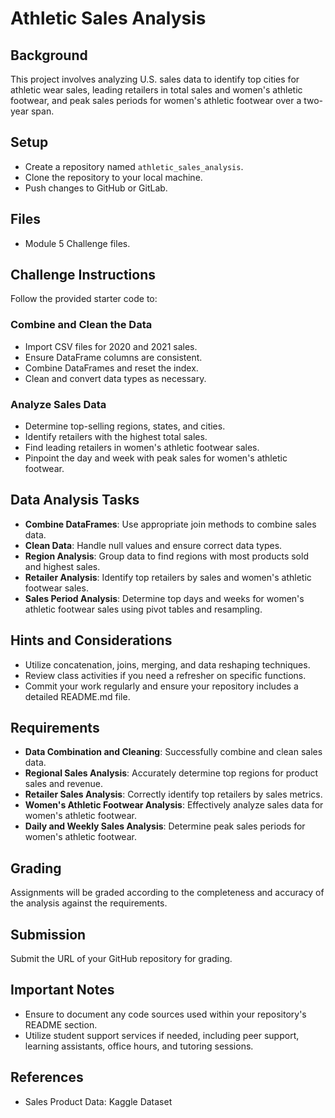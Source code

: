 # Athletic Sales Analysis

## Background
This project involves analyzing U.S. sales data to identify top cities for athletic wear sales, leading retailers in total sales and women's athletic footwear, and peak sales periods for women's athletic footwear over a two-year span.

## Setup
- Create a repository named `athletic_sales_analysis`.
- Clone the repository to your local machine.
- Push changes to GitHub or GitLab.

## Files
- Module 5 Challenge files.

## Challenge Instructions
Follow the provided starter code to:

### Combine and Clean the Data
- Import CSV files for 2020 and 2021 sales.
- Ensure DataFrame columns are consistent.
- Combine DataFrames and reset the index.
- Clean and convert data types as necessary.

### Analyze Sales Data
- Determine top-selling regions, states, and cities.
- Identify retailers with the highest total sales.
- Find leading retailers in women's athletic footwear sales.
- Pinpoint the day and week with peak sales for women's athletic footwear.

## Data Analysis Tasks
- **Combine DataFrames**: Use appropriate join methods to combine sales data.
- **Clean Data**: Handle null values and ensure correct data types.
- **Region Analysis**: Group data to find regions with most products sold and highest sales.
- **Retailer Analysis**: Identify top retailers by sales and women's athletic footwear sales.
- **Sales Period Analysis**: Determine top days and weeks for women's athletic footwear sales using pivot tables and resampling.

## Hints and Considerations
- Utilize concatenation, joins, merging, and data reshaping techniques.
- Review class activities if you need a refresher on specific functions.
- Commit your work regularly and ensure your repository includes a detailed README.md file.

## Requirements
- **Data Combination and Cleaning**: Successfully combine and clean sales data.
- **Regional Sales Analysis**: Accurately determine top regions for product sales and revenue.
- **Retailer Sales Analysis**: Correctly identify top retailers by sales metrics.
- **Women's Athletic Footwear Analysis**: Effectively analyze sales data for women's athletic footwear.
- **Daily and Weekly Sales Analysis**: Determine peak sales periods for women's athletic footwear.

## Grading
Assignments will be graded according to the completeness and accuracy of the analysis against the requirements.

## Submission
Submit the URL of your GitHub repository for grading.

## Important Notes
- Ensure to document any code sources used within your repository's README section.
- Utilize student support services if needed, including peer support, learning assistants, office hours, and tutoring sessions.

## References
- Sales Product Data: Kaggle Dataset
